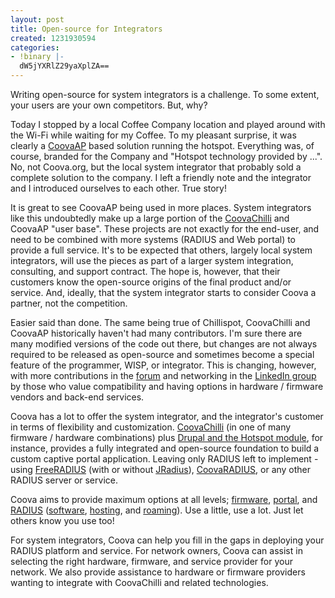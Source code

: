 ```yaml
---
layout: post
title: Open-source for Integrators
created: 1231930594
categories:
- !binary |-
  dW5jYXRlZ29yaXplZA==
---
```

<p>Writing open-source for system integrators is a challenge. To some extent, your users are your own competitors. But, why?</p>
<p>Today I stopped by a local Coffee Company location and played around with the Wi-Fi while waiting for my Coffee. To my pleasant surprise, it was clearly a <a href="/CoovaAP">CoovaAP</a> based solution running the hotspot. Everything was, of course, branded for the Company and "Hotspot technology provided by ...". No, not Coova.org, but the local system integrator that probably sold a complete solution to the company. I left a friendly note and the integrator and I introduced ourselves to each other. True story!</p>
<p>It is great to see CoovaAP being used in more places. System integrators like this undoubtedly make up a large portion of the <a href="/CoovaChilli">CoovaChilli</a> and CoovaAP "user base". These projects are not exactly for the end-user, and need to be combined with more systems (RADIUS and Web portal) to provide a full service. It's to be expected that others, largely local system integrators, will use the pieces as part of a larger system integration, consulting, and support contract. The hope is, however, that their customers know the open-source origins of the final product and/or service. And, ideally, that the system integrator starts to consider Coova a partner, not the competition.</p>
<p>Easier said than done. The same being true of Chillispot, CoovaChilli and CoovaAP historically haven't had many contributors. I'm sure there are many modified versions of the code out there, but changes are not always required to be released as open-source and sometimes become a special feature of the programmer, WISP, or integrator. This is changing, however, with more contributions in the <a href="/forum/">forum</a> and networking in the <a href="http://www.linkedin.com/groups?gid=158903">LinkedIn group</a> by those who value compatibility and having options in hardware / firmware vendors and back-end services.</p>
<p>Coova has a lot to offer the system integrator, and the integrator's customer in terms of flexibility and customization. <a href="/CoovaChilli">CoovaChilli</a> (in one of many firmware / hardware combinations) plus <a href="http://drupal.org/project/Hotspot">Drupal and the Hotspot module</a>, for instance, provides a fully integrated and open-source foundation to build a custom captive portal application. Leaving only RADIUS left to implement - using <a href="http://freeradius.org/">FreeRADIUS</a> (with or without <a href="/JRadius">JRadius</a>), <a href="http://coova.org/wordpress/index.php/2008/12/12/hotspot-made-easy/">CoovaRADIUS</a>, or any other RADIUS server or service.</p>
<p>Coova aims to provide maximum options at all levels; <a href="http://www.coova.org/CoovaChilli">firmware</a>, <a href="/CoovaChilli/Drupal">portal</a>, and <a href="/wiki/CoovaChilli_RADIUS">RADIUS</a> (<a href="/JRadius">software</a>, <a href="/CoovaAAA">hosting</a>, and <a href="/node/92">roaming</a>). Use a little, use a lot. Just let others know you use too!</p>
<p>For system integrators, Coova can help you fill in the gaps in deploying your RADIUS platform and service. For network owners, Coova can assist in selecting the right hardware, firmware, and service provider for your network. We also provide assistance to hardware or firmware providers wanting to integrate with CoovaChilli and related technologies.</p>
